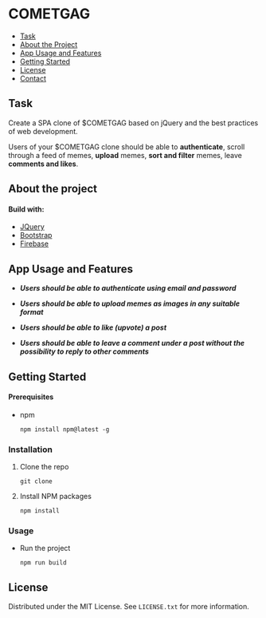 # COMETGAG

* [Task](#task)
* [About the Project](#about-the-project)
* [App Usage and Features](#app-usage-and-features)
* [Getting Started](#getting-started)
* [License](#license)
* [Contact](#contact)

## Task

Create a SPA clone of $COMETGAG based on jQuery and the best practices of web development.

Users of your $COMETGAG clone should be able to **authenticate**, scroll through a feed of memes, **upload** memes, **sort and filter** memes, leave **comments and likes**.

## About the project
#### Build with:
-   [JQuery](https://jquery.com/)
-   [Bootstrap](https://getbootstrap.com/)
-   [Firebase](https://firebase.google.com)
## App Usage and Features
* ***Users should be able to authenticate using email and password***

* ***Users should be able to upload memes as images in any suitable format***
* ***Users should be able to like (upvote) a post***
* ***Users should be able to leave a comment under a post without the possibility to reply to other comments***

## Getting Started
#### Prerequisites
* npm 
	 ```
	npm install npm@latest -g
	```

### Installation
1. Clone the repo
	```
	git clone 
	```
2. Install NPM packages
	```
	npm install
	```
### Usage
* Run the project
	```
	npm run build
	```
## License
Distributed under the MIT License. See  `LICENSE.txt`  for more information.
